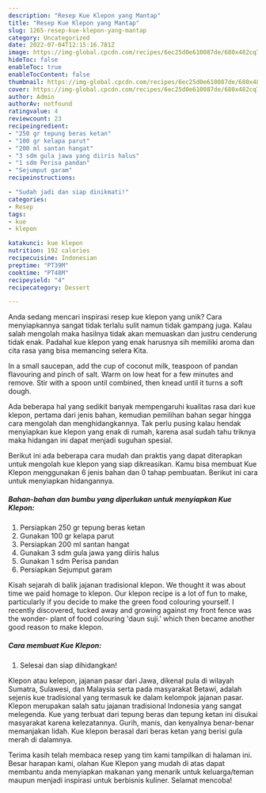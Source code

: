 ```yaml
---
description: "Resep Kue Klepon yang Mantap"
title: "Resep Kue Klepon yang Mantap"
slug: 1265-resep-kue-klepon-yang-mantap
category: Uncategorized
date: 2022-07-04T12:15:16.781Z
image: https://img-global.cpcdn.com/recipes/6ec25d0e610087de/680x482cq70/kue-klepon-foto-resep-utama.jpg
hideToc: false
enableToc: true
enableTocContent: false
thumbnail: https://img-global.cpcdn.com/recipes/6ec25d0e610087de/680x482cq70/kue-klepon-foto-resep-utama.jpg
cover: https://img-global.cpcdn.com/recipes/6ec25d0e610087de/680x482cq70/kue-klepon-foto-resep-utama.jpg
author: Admin
authorAv: notfound
ratingvalue: 4
reviewcount: 23
recipeingredient:
- "250 gr tepung beras ketan"
- "100 gr kelapa parut"
- "200 ml santan hangat"
- "3 sdm gula jawa yang diiris halus"
- "1 sdm Perisa pandan"
- "Sejumput garam"
recipeinstructions:

- "Sudah jadi dan siap dinikmati!"
categories:
- Resep
tags:
- kue
- klepon

katakunci: kue klepon 
nutrition: 192 calories
recipecuisine: Indonesian
preptime: "PT39M"
cooktime: "PT48M"
recipeyield: "4"
recipecategory: Dessert

---
```





Anda sedang mencari inspirasi resep kue klepon yang unik? Cara menyiapkannya sangat tidak terlalu sulit namun tidak gampang juga. Kalau salah mengolah maka hasilnya tidak akan memuaskan dan justru cenderung tidak enak. Padahal kue klepon yang enak harusnya sih memiliki aroma dan cita rasa yang bisa memancing selera Kita.





In a small saucepan, add the cup of coconut milk, teaspoon of pandan flavouring and pinch of salt. Warm on low heat for a few minutes and remove. Stir with a spoon until combined, then knead until it turns a soft dough.

Ada beberapa hal yang sedikit banyak mempengaruhi kualitas rasa dari kue klepon, pertama dari jenis bahan, kemudian pemilihan bahan segar hingga cara mengolah dan menghidangkannya. Tak perlu pusing kalau hendak menyiapkan kue klepon yang enak di rumah, karena asal sudah tahu triknya maka hidangan ini dapat menjadi suguhan spesial.






Berikut ini ada beberapa cara mudah dan praktis yang dapat diterapkan untuk mengolah kue klepon yang siap dikreasikan. Kamu bisa membuat Kue Klepon menggunakan 6 jenis bahan dan 0 tahap pembuatan. Berikut ini cara untuk menyiapkan hidangannya.

<!--inarticleads1-->

##### Bahan-bahan dan bumbu yang diperlukan untuk menyiapkan Kue Klepon:

1. Persiapkan 250 gr tepung beras ketan
1. Gunakan 100 gr kelapa parut
1. Persiapkan 200 ml santan hangat
1. Gunakan 3 sdm gula jawa yang diiris halus
1. Gunakan 1 sdm Perisa pandan
1. Persiapkan Sejumput garam


Kisah sejarah di balik jajanan tradisional klepon. We thought it was about time we paid homage to klepon. Our klepon recipe is a lot of fun to make, particularly if you decide to make the green food colouring yourself. I recently discovered, tucked away and growing against my front fence was the wonder- plant of food colouring &#39;daun suji.&#39; which then became another good reason to make klepon. 

<!--inarticleads2-->

##### Cara membuat Kue Klepon:


1. Selesai dan siap dihidangkan!

Klepon atau kelepon, jajanan pasar dari Jawa, dikenal pula di wilayah Sumatra, Sulawesi, dan Malaysia serta pada masyarakat Betawi, adalah sejenis kue tradisional yang termasuk ke dalam kelompok jajanan pasar. Klepon merupakan salah satu jajanan tradisional Indonesia yang sangat melegenda. Kue yang terbuat dari tepung beras dan tepung ketan ini disukai masyarakat karena kelezatannya. Gurih, manis, dan kenyalnya benar-benar memanjakan lidah. Kue klepon berasal dari beras ketan yang berisi gula merah di dalamnya. 

Terima kasih telah membaca resep yang tim kami tampilkan di halaman ini. Besar harapan kami, olahan Kue Klepon yang mudah di atas dapat membantu anda menyiapkan makanan yang menarik untuk keluarga/teman maupun menjadi inspirasi untuk berbisnis kuliner. Selamat mencoba!
